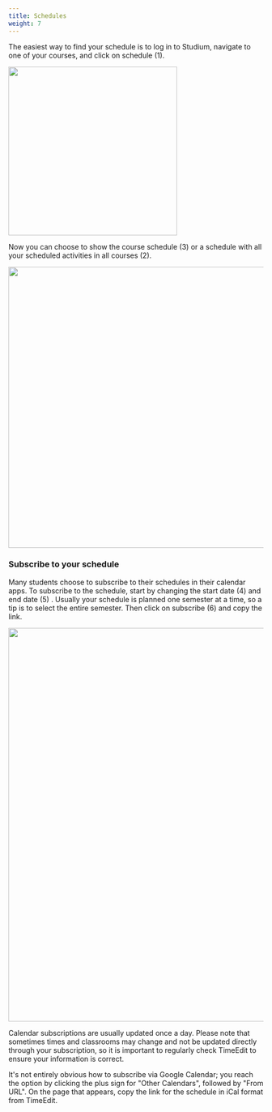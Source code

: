 ```yaml
---
title: Schedules
weight: 7
---
```


The easiest way to find your schedule is to log in to Studium, navigate to one of your
courses, and click on schedule (1).

<img src="/images/2024/studenttjanster/schedule/eng-menu-schedule.png" style="width:333px"/>

Now you can choose to show the course schedule (3) or a schedule with all your
scheduled activities in all courses (2). 

<img src="/images/2024/studenttjanster/schedule/eng-select-schedules.png" style="width:555px"/>

### Subscribe to your schedule

Many students choose to subscribe to their schedules in their calendar apps.
To subscribe to the schedule, start by changing the start date (4) and end date (5)
. Usually your schedule is planned one semester at a time, so a tip is
to select the entire semester. Then click on subscribe (6) and
copy the link.

<img src="/images/2024/studenttjanster/schedule/eng-subscribe.png" style="width:777px"/>

Calendar subscriptions are usually updated once a day.
Please note that sometimes times and classrooms may change and not be updated
directly through your subscription, so it is important to regularly check
TimeEdit to ensure your information is correct. 

It's not entirely obvious how to subscribe via Google Calendar; you reach the
option by clicking the plus sign for "Other Calendars", followed by "From URL".
On the page that appears, copy the link for the schedule in iCal format from
TimeEdit.

